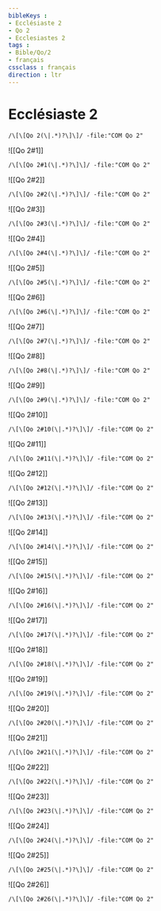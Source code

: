 ```yaml
---
bibleKeys : 
- Ecclésiaste 2
- Qo 2
- Ecclesiastes 2
tags : 
- Bible/Qo/2
- français
cssclass : français
direction : ltr
---
```


# Ecclésiaste 2

```query
/\[\[Qo 2(\|.*)?\]\]/ -file:"COM Qo 2"
```



![[Qo 2#1]]

```query
/\[\[Qo 2#1(\|.*)?\]\]/ -file:"COM Qo 2"
```

![[Qo 2#2]]

```query
/\[\[Qo 2#2(\|.*)?\]\]/ -file:"COM Qo 2"
```

![[Qo 2#3]]

```query
/\[\[Qo 2#3(\|.*)?\]\]/ -file:"COM Qo 2"
```

![[Qo 2#4]]

```query
/\[\[Qo 2#4(\|.*)?\]\]/ -file:"COM Qo 2"
```

![[Qo 2#5]]

```query
/\[\[Qo 2#5(\|.*)?\]\]/ -file:"COM Qo 2"
```

![[Qo 2#6]]

```query
/\[\[Qo 2#6(\|.*)?\]\]/ -file:"COM Qo 2"
```

![[Qo 2#7]]

```query
/\[\[Qo 2#7(\|.*)?\]\]/ -file:"COM Qo 2"
```

![[Qo 2#8]]

```query
/\[\[Qo 2#8(\|.*)?\]\]/ -file:"COM Qo 2"
```

![[Qo 2#9]]

```query
/\[\[Qo 2#9(\|.*)?\]\]/ -file:"COM Qo 2"
```

![[Qo 2#10]]

```query
/\[\[Qo 2#10(\|.*)?\]\]/ -file:"COM Qo 2"
```

![[Qo 2#11]]

```query
/\[\[Qo 2#11(\|.*)?\]\]/ -file:"COM Qo 2"
```

![[Qo 2#12]]

```query
/\[\[Qo 2#12(\|.*)?\]\]/ -file:"COM Qo 2"
```

![[Qo 2#13]]

```query
/\[\[Qo 2#13(\|.*)?\]\]/ -file:"COM Qo 2"
```

![[Qo 2#14]]

```query
/\[\[Qo 2#14(\|.*)?\]\]/ -file:"COM Qo 2"
```

![[Qo 2#15]]

```query
/\[\[Qo 2#15(\|.*)?\]\]/ -file:"COM Qo 2"
```

![[Qo 2#16]]

```query
/\[\[Qo 2#16(\|.*)?\]\]/ -file:"COM Qo 2"
```

![[Qo 2#17]]

```query
/\[\[Qo 2#17(\|.*)?\]\]/ -file:"COM Qo 2"
```

![[Qo 2#18]]

```query
/\[\[Qo 2#18(\|.*)?\]\]/ -file:"COM Qo 2"
```

![[Qo 2#19]]

```query
/\[\[Qo 2#19(\|.*)?\]\]/ -file:"COM Qo 2"
```

![[Qo 2#20]]

```query
/\[\[Qo 2#20(\|.*)?\]\]/ -file:"COM Qo 2"
```

![[Qo 2#21]]

```query
/\[\[Qo 2#21(\|.*)?\]\]/ -file:"COM Qo 2"
```

![[Qo 2#22]]

```query
/\[\[Qo 2#22(\|.*)?\]\]/ -file:"COM Qo 2"
```

![[Qo 2#23]]

```query
/\[\[Qo 2#23(\|.*)?\]\]/ -file:"COM Qo 2"
```

![[Qo 2#24]]

```query
/\[\[Qo 2#24(\|.*)?\]\]/ -file:"COM Qo 2"
```

![[Qo 2#25]]

```query
/\[\[Qo 2#25(\|.*)?\]\]/ -file:"COM Qo 2"
```

![[Qo 2#26]]

```query
/\[\[Qo 2#26(\|.*)?\]\]/ -file:"COM Qo 2"
```


